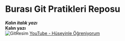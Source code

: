 # Burası Git Pratikleri Reposu
***Kalın italık yazı*** <br/>
**Kalın yazı** <br/>
![GitResim](https://cdn.pixabay.com/photo/2021/09/11/12/17/github-6615451_1280.png)
[YouTube - Hüseyinle Öğreniyorum](https://www.youtube.com/channel/UCG-WQIIDGk3a1Udd4AUgStQ)
